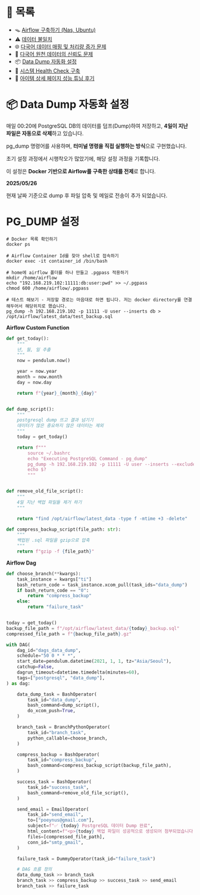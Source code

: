 # 📂 목록

- 🪤 [Airflow 구축하기 (Nas, Ubuntu)](./airflow.md)
- ⚠️ [데이터 불일치](./different_data.md)
- 🌐 [다국어 데이터 매핑 및 처리량 증가 문제](./i18n_mapping.md)
- 🔹 [다국어 원천 데이터의 신뢰도 문제](./untranslated_data.md)
- 📦 [Data Dump 자동화 설정](./data_dump.md)
- 🐹 [시스템 Health Check 구축](./health_check.md)
- 🧠 [아이템 상세 페이지 성능 튜닝 후기](./item_detail.md)

# 📦 Data Dump 자동화 설정

매일 00:20에 PostgreSQL DB의 데이터를 덤프(Dump)하여 저장하고, **4일이 지난 파일은 자동으로 삭제**하고 있습니다.

pg_dump 명령어를 사용하며, **터미널 명령을 직접 실행하는 방식**으로 구현했습니다.

초기 설정 과정에서 시행착오가 많았기에, 해당 설정 과정을 기록합니다.

이 설정은 **Docker 기반으로 Airflow를 구축한 상태를 전제**로 합니다.

**2025/05/26**

현재 날짜 기준으로 dump 후 파일 압축 및 메일로 전송이 추가 되었습니다.

# PG_DUMP 설정

```shell
# Docker 목록 확인하기
docker ps

# Airflow Container Id를 찾아 shell로 접속하기
docker exec -it container_id /bin/bash

# home에 airflow 폴더를 하나 만들고 .pgpass 적용하기
mkdir /home/airflow
echo "192.168.219.102:11111:db:user:pwd" >> ~/.pgpass
chmod 600 /home/airflow/.pgpass

# 테스트 해보기 - 저장할 경로는 마음대로 하면 됩니다. 저는 docker directory를 연결해두어서 해당위치로 했습니다.
pg_dump -h 192.168.219.102 -p 11111 -U user --inserts db > /opt/airflow/latest_data/test_backup.sql
```

**Airflow Custom Function**

```python
def get_today():
    """
    년, 월, 일 추출
    """
    now = pendulum.now()

    year = now.year
    month = now.month
    day = now.day

    return f"{year}_{month}_{day}"


def dump_script():
    """
    postgresql dump 뜨고 결과 넘기기
    데이터가 많은 중요하지 않은 데이터는 제외
    """
    today = get_today()

    return f"""
        source ~/.bashrc
        echo "Executing PostgreSQL Command - pg_dump"
        pg_dump -h 192.168.219.102 -p 11111 -U user --inserts --exclude-table-data=public.item_price_i18n --exclude-table-data=public.user_footprint --exclude-table=public.item_i18n --exclude-table=public.search_i18n --exclude-table=public.item_price_history_i18n db > /opt/airflow/latest_data/{today}_backup.sql
        echo $?
        """


def remove_old_file_script():
    """
    4일 지난 백업 파일들 제거 하기
    """

    return "find /opt/airflow/latest_data -type f -mtime +3 -delete"

def compress_backup_script(file_path: str):
    """
    백업된 .sql 파일을 gzip으로 압축
    """
    return f"gzip -f {file_path}"
```

**Airflow Dag**

```python
def choose_branch(**kwargs):
    task_instance = kwargs["ti"]
    bash_return_code = task_instance.xcom_pull(task_ids="data_dump")
    if bash_return_code == "0":
        return "compress_backup"
    else:
        return "failure_task"


today = get_today()
backup_file_path = f"/opt/airflow/latest_data/{today}_backup.sql"
compressed_file_path = f"{backup_file_path}.gz"

with DAG(
    dag_id="dags_data_dump",
    schedule="50 0 * * *",
    start_date=pendulum.datetime(2021, 1, 1, tz="Asia/Seoul"),
    catchup=False,
    dagrun_timeout=datetime.timedelta(minutes=60),
    tags=["postgresql", "data_dump"],
) as dag:

    data_dump_task = BashOperator(
        task_id="data_dump",
        bash_command=dump_script(),
        do_xcom_push=True,
    )

    branch_task = BranchPythonOperator(
        task_id="branch_task",
        python_callable=choose_branch,
    )

    compress_backup = BashOperator(
        task_id="compress_backup",
        bash_command=compress_backup_script(backup_file_path),
    )

    success_task = BashOperator(
        task_id="success_task",
        bash_command=remove_old_file_script(),
    )

    send_email = EmailOperator(
        task_id="send_email",
        to=["poeynus@gmail.com"],
        subject=f"✅ {today} PostgreSQL 데이터 Dump 완료",
        html_content=f"<p>{today} 백업 파일이 성공적으로 생성되어 첨부되었습니다.</p>",
        files=[compressed_file_path],
        conn_id="smtp_gmail",
    )

    failure_task = DummyOperator(task_id="failure_task")

    # DAG 흐름 정의
    data_dump_task >> branch_task
    branch_task >> compress_backup >> success_task >> send_email
    branch_task >> failure_task
```
